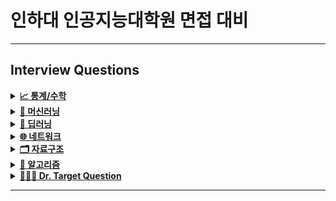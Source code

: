 # 인하대 인공지능대학원 면접 대비
---


## Interview Questions

<details>
<summary><a href="./answers/1-statistics-math.md"><strong>📈 통계/수학</strong></a></summary>
  
- 선형대수에서 선형과 비선형에 대해 설명해주세요.
```python
  선형(Linear)이란 집합 A의 원소들에 대하여 각각 선형결합의 형태로 나타낼 수 있는 것
  즉, 집합 A의 원소 x1, x2, x3, ... xn에 대하여 각각 상수 a1, a2, a3, ..., an을 곱하여 더한 a1x1 + a2x2 + ... + anxn이 집합 A에 속하는 경우를 말함

  1차함수와 벡터 등은 선형을 나타내는 선형함수
  반대로, 2차 이상의 함수, 삼각 함수 등은 비선형함수
```

- 선형 독립과 선형 종속에 대해서 설명하세요.
```python
  <선형 독립>
  - 벡터 방정식이 trivial solution(자명해)만 갖고 있는 경우 (모든 가중치가 0인경우)
  - trivial solution만 있으면 linearly independent
  - trivial solution만 존재한다는 의미는 free variable이 없다는 의미
  - 이 경우 행렬의 Rank는 column의 수와 같아져서 Rank=𝑛

  <선형 종속>
  - 벡터 방정식 c1v1+...+cpvp = 0이면 가중치 c1,...cp 중 하나라도 nonzero 
  - nontrivial solution이면 free variable이 있다는 의미
  - 이 경우 행렬의 Rank는 column 수보다 작아져서 Rank<𝑛
```

- 고유값(eigen value)와 고유벡터(eigen vector)이 무엇이고 왜 중요한지 설명해주세요.
```python
  행렬 A의 고유벡터는, 행렬 A에 의해 변환되었을 때 방향이 변하지 않고 단지 크기만 변하는 벡터를 말한다
  Av=λv에서 v (영벡터 아니어야 함)
  고유값은 λ (고유벡터 v가 변환될 때 그 크기가 얼마나 변하는지...)
```
- 샘플링(Sampling)과 리샘플링(Resampling)이 무엇이고 리샘플링의 장점을 말씀해주세요.
```python
  샘플링은 전체 모집단에서 데이터를 추출하는 거,특히나 모집단을 대표할 수 있도록 신중하게 선택되어야 함
  리샘플링은 기존의 샘플 데이터에서 새로운 샘플을 반복적으로 추출하여 통계적 분석을 수행하는 방식
  리샘플링에는 다음과 같은 방법이 있다
  - 교차 검증 (Cross Validation) : 모델의 성능 평가를 위해 데이터를 여러 번 분할하여 훈련과 테스트를 반복! 과적합 방지, 모델의 일반화 성능 평가
```
- 확률 모형과 확률 변수는 무엇인가요?
```python
  확률은 불확실성을 표현하는 수단, 이러한 불확실성을 확률로써 개량화하기 위해 확률함수로써 수학적으로 만든 모형이 확률 모형이다
  이는 어떤 실험이나 현상에서 가능한 모든 결과와 그 결과가 발생할 확률을 설명한다.
  확률 모형은 표본 공간, 확률 분포라는 두 가지 구성 요소로 이루어졌다!

  확률 변수는 확률 모형에서 정의된 함수
  쉽게 말하면 확률로 표현하기 위한 event를 정의하는 것
  어떤 것을 확률로 표현할 것인지에 대해 다양하게 정의가 가능하여 <변수>라는 용어를 사용한다
  (이산과 연속 확률 변수로 나뉨)
```
- 누적 분포 함수와 확률 밀도 함수는 무엇인가요? 수식과 함께 표현해주세요.
```python
  확률 밀도 함수는 연속 확률 변수의 분포를 설명하는 함수로, 특정 값에서의 확률 밀도를 나타낸다.
  누적 분포 함수는 확률 변수가 특정 값 이하일 확률을 타나내는 함수, 확률 밀도 함수를 적분하여 구할 수 있다
```
- 조건부 확률은 무엇인가요?
```python
   조건부 확률은 어떤 사건 A가 이미 일어난 상황에서 다른 사건 B가 일어날 확률을 의미한다
   즉 사건 B가 사건 A에 의해 영향을 받을 때의 확률을 계산할 것
```
- 공분산과 상관계수는 무엇일까요? 수식과 함께 표현해주세요.
```python
   공분산(Covariance)는 두 확률 변수 사이의 관계를 측정하는 지표로, 두 변수가 함께 어떻게 변하는지를 나타낸다
   즉 한 변수가 증가할 때 다른 변수가 증가하거나 감소하는 경향을 평가한다
   Cov(X,Y)=E[(X−E(X))(Y−E(Y))]

   상관계수는 공분산을 정규화하여 두 확률 변수 사이의 선형 관계를 1과 -1 사이의 값으로 표현한다
   상관계수는 공분산과 달리 단위에 의존하지 않기 때문에 비교적 직관적으로 두 변수의 관계 강도를 파악할 수 있다!
```
- 신뢰 구간의 정의는 무엇인가요?
```python
  신뢰구간은 모집단의 모수를 포함할 것으로 예상되는 값의 범위를 특정 신뢰 수준 하에 제시한 것이다
  즉 표본 데이터를 이용해 계산한 추정치가 모집단의 실제 값(모수)를 포함할 확률이 높은 구간을 의미한다
  보통 신뢰 수준과 함께 나타나며, 신뢰 수준은 이 구간이 모집단의 실제 모수를 포함할 확률을 의미한다.
```
- p-value를 모르는 사람에게 설명한다면 어떻게 설명하실 건가요?
```python
  신뢰구간은 모집단의 모수를 포함할 것으로 예상되는 값의 범위를 특정 신뢰 수준 하에 제시한 것이다
  즉 표본 데이터를 이용해 계산한 추정치가 모집단의 실제 값(모수)를 포함할 확률이 높은 구간을 의미한다
```
- R square의 의미는 무엇인가요?
```python
  R², 또는 결정계수(R-Squared)는 회귀 분석에서 사용되는 통계량으로,
  독립 변수가 종속 변수의 변동을 얼마나 잘 설명하는지를 나타낸다.
  즉, R²는 회귀 모델이 데이터를 얼마나 잘 설명하는지를 평가하는 지표이다.
```
- 평균(mean)과 중앙값(median)중에 어떤 케이스에서 뭐를 써야할까요?
```python
   평균은 데이터가 고르게 분포되어 있고 이상치가 없을 때 더 신뢰할 수 있다.
   하지만 이상치가 있으면 평균이 그 값에 의해 크게 영향을 받아 데이터의 중심을 제대로 반영하지 못할 수 있다.
   중앙값은 이상치나 비대칭 분포가 있는 경우 더 적절하다. 극단적인 값이 있더라도 중앙값은 그 영향을 받지 않기 때문에 데이터의 중심을 더 잘 나타낸다.
```
- 중심극한정리는 왜 유용한걸까요?
```python
   중심극한정리는 확률론에서 매우 중요한 개념으로, 표본 크기가 충분히 크면 어떤 분포를 따르는 모집단에서 표본을 추출하더라도,
   표본 평균의 분포가 정규분포에 가까워진다는 것을 의미한다!
   다시 말해, 모집단의 분포 형태에 관계없이 표본 평균의 분포는 표본 크기가 커질수록 점점 정규분포를 따르게 된다.
   중심극한정리는 다양한 형태의 모집단에서 표본을 추출해도, 표본 평균이 정규분포를 따르게 만들어 준다.
   이로 인해 모집단의 분포를 알지 못해도 표본 평균의 분포를 예측할 수 있습니다.
```
- 엔트로피(entropy)에 대해 설명해주세요. 가능하면 Information Gain도요.
```python
   엔트로피는 정보 이론에서 사용되는 개념으로, 불확실성 또는 혼란의 정도를 측정하는 지표이다.
   주로 확률 분포의 다양성을 측정하거나, 데이터의 예측 가능성을 평가하는데 사용된다.
   쉽게 말하면 데이터의 무질서도를 측정, 값이 높을 수록 불확실성이 커진다!

  정보 이득 (Information gain)
  정보이득은 결정 트리와 같은 알고리즘에서 특정 속성을 사용해 데이터 집합을 분할할 때, 엔트로피가 얼마나 감소하는지를 측정하는 지표이다
  즉 특정 속성을 기준으로 데이터를 나눴을 때 데이터의 불확실성이 얼마나 줄어드는지 나타낸다!
```
- 어떨 때 모수적 방법론을 쓸 수 있고, 어떨 때 비모수적 방법론을 쓸 수 있나요?
```python
   모수적 방법론은 모집단의 분포에 대해 특정한 가정을 하고 데이터를 분석하는 기법
   예를 들어 데이터가 정규분포를 따르는 것으로 가정하고 통계적 분석을 수행하는 경우가 대표적
   모수적 방법론은 데이터의 분포가 알려져 있을 때/ 표본 크기가 충분히 클 때/모집단의 분포에 대한 강한 가정이 성립할 때/ 등에서 사용

   비모수적 방법론은 데이터의 분포에 대한 가정이 필요하지 않은 분석 방법이다
   이 방법은 데이터가 특정한 분포를 따르지 않거나, 분포를 알 수 없을 때 유용하다
```
- “likelihood”와 “probability”의 차이는 무엇일까요?
```python
   확률(probability)은 주어진 모수에 대해 데이터가 발생할 확률
   가능도(Likellihood)는 주어진 데이터에 대해 모수가 그 데이터를 얼마나 잘 설명하는지를 평가
   예를 들어서 동전을 여러 번 던져 7번 중 5번 앞면이 나왔다고 가정하면
   확률은 5/7
   가능도는 특정한 모수 p가 주어졌을 때, 관측된 데이터 "7번 중 5번 앞면이 나옴"을 얼마나 잘 설명하는지를 평가
   L(p|X=5)
```
- 통계에서 사용되는 bootstrap의 의미는 무엇인가요.
```python
   부트스트랩은 통계적 추정의 신뢰성을 평가하기 위해 사용되는 비모수적 방법론
   특히 모집단의 분포에 대한 강한 가정을 하지 않고, 표본 데이터만을 사용해 모집단의 특성을 추정할 수 있는 강력한 기법이다.
   부트스트랩은 주어진 표본 데이터로부터 반복적으로 새로운 표본을 생성하여, 통계적 추정값(예: 평균, 분산, 신뢰구간 등)의 분포를 추정하는 방법이다.
```
- 모수가 매우 적은 (수십개 이하) 케이스의 경우 어떤 방식으로 예측 모델을 수립할 수 있을까요?
```python
   1. 간단한 모델 사용 : 선형 회귀, 로지스틱 회귀, k-최근접 이웃(KNN), 의사결정트리와 같은 단순한 모델을 사용하는 것이 좋습니다.
   2. 규제(Regularization) 기법 사용: 과적합을 방지하기 위해 L1, L2 규제 방법을 적용하여 모델의 복잡성을 줄일 수 있다
   3. 데이터 증강 : 데이터를 오히려 인위적으로 늘린다
```
- 검정력(statistical power)은 무엇일까요?
```python
   어떤 통계적 검정이 실제로 대립가설이 참일 때 이를 올바르게 검출할 확률을 의미한다.
   쉽게 말해, 검정력은 참인 효과를 감지할 수 있는 능력을 나타낸다.
   검정력의 의미: 검정력이 높을수록, 실제로 효과나 차이가 존재할 때 이를 발견할 가능성이 커진다.
```
- missing value가 있을 경우 채워야 할까요? 그 이유는 무엇인가요?
```python
   결측치가 있는 데이터를 그대로 사용하면 통계 분석, 머신러닝 모델링에서 왜곡된 결과를 초래할 수 있다
   특히 일부 알고리즘은 결측치를 허용하지 않기 때문에 데이터 전체가 무효화될 수 있다.
   결측치를 적절히 채우면 모델의 성능을 높일 수 있다. 결측치로 인해 모델이 학습할 수 있는 정보가 제한되거나, 예측의 정확도가 떨어질 수 있기 때문이다.
```
- 아웃라이어의 판단하는 기준은 무엇인가요?
```python
   아웃라이어는 데이터에서 다른 데이터 포인트와 비교해 극단적으로 벗어난 값을 의미한다.
   통계적 기준으로는 사분위 범위(IQR)에서 Q1-3*IQR보다 작거나, Q3+3*IQR보다 크면 보통 outlier라고 칭한다
   또는 데이터가 정규분포를 따른다고 가정할 떄, 평균에서 k개의 표준편차 이상 떨어진 값을 아웃라이어로 간주한다
```
- 필요한 표본의 크기를 어떻게 계산합니까?
```python
   표본 크기를 계산하는 방법은 연구의 종류에 따라 다르다
   평균의 차이를 비교할 때 : t 검정
   비율의 차이를 비교할 떄 : z 검정
   
```
- Bias를 통제하는 방법은 무엇입니까?
```python
   연구 설계 단계에서 Bias 통제 : 무작위 할당 (Randomization) - 실험군과 대조군에 참여자를 무작위로 배정해 그룹 간 차이 최소화, 무작위화는 선택 편향(Selection Bias)를 줄임
   데이터 수집 단계에서 Bias 통제 : 표준화된 측정 방법(Standardized Measurement) - 모든 데이터를 일관된 방식으로 수집해 측정 편향 (Measurement Bias)을 줄인다
   데이터 분석 단계에서의 Bias 통제 : 혼란 변수 (Confounding Variable) 통제 - 혼란 변수가 연구 결과에 영향을 미치지 않도록 다변량 분석, 공변량 분석을 사용해 통제
   
```
- 로그 함수는 어떤 경우 유용합니까? 사례를 들어 설명해주세요.
```python
   데이터가 크기 차이가 클 때나 지수적 증가가 있는 경우 유용하다.
   예를 들어서 금융 데이터를 분석할 때
   금융 분야에서는 기업의 매출, 시장 규모, 자산 등 다양한 변수가 매우 큰 범위를 가질 수 있다. 어떤 회사의 매출은 수백만 달러일 수 있지만, 또 다른 회사의 매출은 수십억 달러에 이를 수 있다
   로그 변환을 통해 이런 큰 차이를 줄이면 데이터가 더 균형 있게 분포되면, 분석하기 쉬워진다
   예를 들어 히스토그램을 그릴 때 로그 변환을 적용하면 극단적인 값들로 인해 왜곡되지 않은 분포를 볼 수 있다!
```
- 베르누이 분포 / 가우시안 정규 분포  / 카이제곱 분포 / 에 대해 설명해주세요.
```python
  베르누이 분포는 두 가지 결과(성공 혹은 실패)만 가능한 이산 확률 분포이다. 각각의 결과가 발생할 확률을 기반으로 한다. 베르누이 분포의 확률 변수 X는 1과 0만을 가질 수 있다
  가우시안 정규 분포는 연속 확률 변수로, 데이터가 평균값을 중심으로 종 모양의 대칭적인 분포를 따른느 경우를 설명한다. 이는 많은 자연현상에서 나타나는 일반적인 분포이다
  카이 제곱 분포는 연속 확률 분포로, 독립적인 표준 정규 분포 변수의 제곱의 합으로 정의된다. 카이제곱 분포는 자유도에 따라 모양이 달라진다.
```

</details>

<details>
<summary><a href="./answers/2-machine-learning.md"><strong>🤖 머신러닝</strong></a></summary>

- 알고 있는 metric에 대해 설명해주세요. (ex. RMSE, MAE, recall, precision ...)
```python
   RMSE는 회귀 모델의 성능을 측정하는 데 사용된다. 예측 값과 실제 값의 차이를 제곱한 평균의 제곱근을 계산한다.
   MAE는 예측 값과 실제 값의 차이의 절대값 평균을 계산한다. 회귀 모델의 성능을 측정하는 또 다른 지표이다.
   Precision은 모델이 True Positive로 예측한 것 중 실제로 True인 비율을 의미한다. 특히 양성 클래스에 대한 정확도를 측정하는 데 유용하다. TP / (TP+FP)
   Recall은 실제로 True인 것 중에서 모델이 True로 예측한 비율을 의미한다. TP / (TP + FN)
   F1 Score는 Precision과 Recall 사이의 균형을 평가하는 지표이다. precision과 recall의 조화 평균을 계산한다. F1 score = 2 * { (Precision X Recall) / (Precision + Recall) }
   R-squared(결정계수)는 회귀 분석에서 모델이 데이터를 얼마나 잘 설명하는지를 나타내는 지표이다. 0에서 1 사이의 값을 가지며, 1에 가까울수록 모델이 데이터를 잘 설명하는 것을 의미한다. 
```
- 정규화를 왜 해야할까요? 정규화의 방법은 무엇이 있나요? (🥲 내 논문 주제...)
```python
   머신러닝 알고리즘(특히 경사 하강법 기반 알고리즘)은 특성(feature) 값의 범위가 매우 다르면 학습이 제대로 이뤄지지 않을 수 있다.
   예를 들어 하나의 특성의 값이 0~1 사이인데, 다른 특성의 값이 0~10000 사이라면 큰 범위를 가진 특성이 모델 학습에 더 큰 영향을 미치게 되어 잘못된 가중치를 학습할 가능성이 있다.
   특히 경사 하강법 기반 알고리즘의 경우 정규화를 하면 학습 속도가 빨라지도 알고리즘이 더 잘 수렴하게 된다.
   정규화된 데이터는 최적의 해를 찾는 과정에서 균형 잡힌 경로로 수렴하도록 도와준다.
   심지어 일부 알고리즘은 특성의 크기 차이로 인해 성능이 저하될 수 있다. 정규화를 하면 이러한 문제를 방지하여 모델 성능이 향상될 수 있다.

   정규화 방법
   Min-Max 정규화 : 데이터를 (대체로) 0~1로 변환하는 방법. 최소값을 0, 최대값을 1로 변환하며, 나머지 값은 비례적으로 조정한다.
   Z-Score 정규화 : 데이터를 평균 0, 표준편차 1로 변환하는 방법. 데이터가 정규 분포를 따를 때 효과적!
   Robust 정규화 : median과 사분위 범위 (IQR)를 사용하여 정규화하는 방법이다. 이상치에 덜 민감하다.
```
- Local Minima와 Global Minimum에 대해 설명해주세요.
```python
   Global Minimum은 전역 최소값. 함수의 모든 가능한 값 중 가장 낮은 값, 최적화 문제에서 우리가 궁극적으로 찾고자 하는 지점!
   Local Minima는 특정 영역 내에서 가장 낮은 함수 값을 가지는 지점을 의미, but 다른 영역에 더 낮은 값이 존재할 수도 있다!
```
- 차원의 저주에 대해 설명해주세요.
```python
   차원의 저주는 고차원 공간에서 발생하는 여러 가지 문제를 의미한다. 데이터 분석 및 머신러닝에서 데이터의 차원이 증가할수록 발생하는 현상으로, 학습 및 일반화 성능에 부정적인 영향을 미칠 수 있다.
   쉽게 정리하자면 변수가 늘어남에따라 차원이 커지면서 분석을 위한 최소한의 필요 데이터 건수가 늘어나면서 예측이 불안정해지는 문
   차원의 저주가 발생하는 이유
   1. 데이터의 희소성 (Sparsity) : 차원이 증가할수록 데이터 포인트들이 서로 멀리 떨어져 분포하게 된다
   2. 거리 측정의 신뢰도 감소 : 머신러닝의 여러 알고리즘 (특히 K-최근접, K-means)은 거리 측정을 기반으로 동작한다. 그러나 차원이 높아지면 데이터 포인트들 간의 거리가 점점 비슷해져서 유사성 측정이 어렵다
   3. 데이터 필요량의 증가 : 차원이 증가할수록 고차원 공간을 대표하기 위해 필요한 데이터의 양이 기하급수적으로 증가한다
   4. 모델의 복잡도 증가 : 차원이 증가하면 모델의 복잡도가 증가하여 과적합(overfitting)의 위험이 커진다
```
- dimension reduction기법으로 보통 어떤 것들이 있나요?
```python
   차원 축소 기법은 고차원 데이터의 차원을 줄여 데이터 분석을 용이하게 하고, 계산 효율성을 높이는 데 사용된다.
   데이터의 특성 (feature) 수를 줄임으로써 과적합을 방지하고, 해석 가능성을 높이며, 계산 비용을 줄일 수 있다.

   ⭐️ PCA (주성분 분석) : 데이터의 분산을 최대한 보존하는 방향으로 새로운 축을 생성하여 고차원 데이터를 저차원으로 변환하는 선형 차원 축소 기법
      - 데이터의 공분산 구조를 분석하여 주성분을 생성한다
      - 첫 번째 주성분은 데이터의 분산이 가장 큰 방향을 나타내며, 그 다음 주성분은 직교하는 방향에서 두 번째로 큰 분산을 나타낸다
      - https://m.blog.naver.com/angryking/222480031842 여기 참고하면 단 번에 이해 가능!
   
```
- PCA는 차원 축소 기법이면서, 데이터 압축 기법이기도 하고, 노이즈 제거기법이기도 합니다. 왜 그런지 설명해주실 수 있나요?
```python
   차원 축소 기법은 위에서 설명
   PCA는 고차원 데이터를 적은 수의 차원으로 압축하면서도 대부분의 중요한 정보를 보존하기에 데이터 압축 기법이라고도 한다
   PCA는 결국 데이터를 분산이 큰 방향으로 투영하기 때문에, 노이즈와 같은 작은 변동을 무시하는 효과가 있다!
```
- LSA, LDA, SVD 등의 약자들이 어떤 뜻이고 서로 어떤 관계를 가지는지 설명할 수 있나요?
```python
   LSA (Latent Semantic Analysis) : 잠재 의미 분석, LSA는 문서와 단어 사이의 관계를 분석하여 텍스트 데이터를 저차원 의미 공간에 매핑하는 기법, 이 과정으로 문서와 단어간의 잠재적 의미 구조 발견
   주로 SVD를 사용하여 문서-단어 행렬을 분해하고 차원을 축소
   LDA (Latent Dirichlet Allocation) : 텍스트 코퍼스 내의 문서들이 잠재적인 주제들의 혼합으로 구성되어 있다고 가정하는 주제 모델링 기법이다. 문서 내의 단어 분포를 기반으로 주제를 추론하고,
   문서들이 어떤 주제들로 구성되어 있는지를 학습한다. 확률적 모델을 사용하여 문서와 단어의 주제 분포를 추정한다.
   SVD (Singular Value Decomposition) : 특이값 분해, 행렬을 세 개의 행렬로 분해하는 선형대수적 기법. 주어진 행렬을 U(왼쪽 특이벡터), Σ(특이값 대각 행렬), V^T(오른쪽 특이벡터)의 곱으로 분해한다!
```
- Markov Chain을 고등학생에게 설명하려면 어떤 방식이 제일 좋을까요?
```python
   일상적인 예시로 시작해서 개념을 단계별로 확장하는 것이 좋다.
   예를 들어, 오늘이 맑음이면 내일도 맑음일 가능성이 높지만, 비가 올 가능성도 있다. 날씨는 현재 상태에 따라 다음 상태가 결정되지만, 그 이전 날들의 날씨는 고려하지 않는다고 가정해 볼 수 있다.
   여기서 중요한 점은 현재 상태만으로 다음 상태가 결정된다는 것이며, 이를 Markov Preperty(마르코프 성질)라고 한다.
   이렇게 상태(state)가 현재 상황에만 의존해서 바뀌는 과정을 바로 Markov Chain이라고 한다!
```
- 텍스트 더미에서 주제를 추출해야 합니다. 어떤 방식으로 접근해 나가시겠나요?
- SVM은 왜 반대로 차원을 확장시키는 방식으로 동작할까요? SVM은 왜 좋을까요?
- 다른 좋은 머신 러닝 대비, 오래된 기법인 나이브 베이즈(naive bayes)의 장점을 옹호해보세요.
- 회귀 / 분류시 알맞은 metric은 무엇일까?
- Association Rule의 Support, Confidence, Lift에 대해 설명해주세요.
- 최적화 기법중 Newton’s Method와 Gradient Descent 방법에 대해 알고 있나요?
- 머신러닝(machine)적 접근방법과 통계(statistics)적 접근방법의 둘간에 차이에 대한 견해가 있나요?
- 인공신경망(deep learning이전의 전통적인)이 가지는 일반적인 문제점은 무엇일까요?
- 지금 나오고 있는 deep learning 계열의 혁신의 근간은 무엇이라고 생각하시나요?
- ROC 커브에 대해 설명해주실 수 있으신가요?
- 여러분이 서버를 100대 가지고 있습니다. 이때 인공신경망보다 Random Forest를 써야하는 이유는 뭘까요?
- K-means의 대표적 의미론적 단점은 무엇인가요? (계산량 많다는것 말고)
- L1, L2 정규화에 대해 설명해주세요.
- Cross Validation은 무엇이고 어떻게 해야하나요?
- XGBoost을 아시나요? 왜 이 모델이 캐글에서 유명할까요?
- 앙상블 방법엔 어떤 것들이 있나요?
- feature vector란 무엇일까요?
- 좋은 모델의 정의는 무엇일까요?
- 50개의 작은 의사결정 나무는 큰 의사결정 나무보다 괜찮을까요? 왜 그렇게 생각하나요?
- 스팸 필터에 로지스틱 리그레션을 많이 사용하는 이유는 무엇일까요?
- OLS(ordinary least squre) regression의 공식은 무엇인가요?

</details>

<details>
<summary><a href="./answers/3-deep-learning.md"><strong>🧠 딥러닝</strong></a></summary>

- 딥러닝은 무엇인가요? 딥러닝과 머신러닝의 차이는?
```python
 딥러닝은 인공지능과 머신러닝의 하위 분야로, 인공 신경망을 기반으로 데이터에서 패턴을 학습하는 방식이 딥러닝이다
 특히 딥러닝은 신경망의 여러 계층을 쌓아올려 복잡한 패턴을 학습하는 데 초점을 맞추고 있다
 '딥'이라는 용어는 신경망의 계층의 깊다는 의미에서 비롯된 것으로, 각 계층이 서로 다른 수준의 추상화를 통해 데이터의 복잡한 특징을 점진적으로 학습하게 된다

 머신러닝과 딥러닝의 차이점은
 머신러닝은 딥러닝에 비해 비교적 단순한 알고리즘으로 특정한 패턴을 학습하며, 사람이 특징을 직접 추출한다
 딥러닝은 모델이 복잡하고 파라미터 수가 많기 때문에 GPU나 TPU 같은 고성능 연산 자원이 필요하다. 연산 자원과 시간이 많이 소요되지만 최적화된 하드웨어를 사용하면 좋은 성능을 낼 수 있다!
```
- Cost Function과 Activation Function은 무엇인가요?
```python
    비용 함수는 Loss Function이라고도 불린다. 모델이 예측한 값과 실제 값 사이의 차이를 측정하는 함수이다.
    딥러닝 모델이 학습하는 과정에서 이 함수를 최소화하는 것이 목표이다.
    즉 모델이 예측하려는 값이 실제 값에 더 가까워지도록 모델의 가중치와 편향을 조정한다

    활성화 함수는 신경망의 각 뉴런에서 입력을 받아, 다음 층으로 전달할 출력을 결정하는 함수이다
    비선형성을 추가하여 신경망이 복잡한 패턴을 학습할 수 있도록 돕는다
    Activation Function이 신경망에서 중요한 이유는 선형 모델이 아닌 비선형 모델을 형성하여 복잡한 패턴을 학습할 수 있도록 하기 때문이다 
```
- Tensorflow, PyTorch 특징과 차이가 뭘까요?
```python
   동적 vs 정적 그래프
   TensorFlow: 정적 그래프 기반으로 처음 설계되었지만, TensorFlow 2.x부터는 Eager Execution을 통해 동적 그래프를 지원한다다. 다만 여전히 대규모 프로젝트나 배포 시 정적 그래프 모드를 사용하는 경우가 많다.
   PyTorch: 처음부터 동적 그래프를 사용하여 그래프가 즉시 생성되고 실행된다. 이로 인해 코드 작성이 유연하고 디버깅이 용이하다.

   성능 및 최적화
   TensorFlow: TensorFlow는 TPU(구글의 AI 가속기) 지원이 강력하며, 대규모 분산 훈련 및 최적화에 유리하다. 특히 대규모 데이터셋을 처리할 때 성능 최적화가 잘 되어 있다.
   PyTorch: GPU 지원이 강력하며, 다양한 커스터마이징이 쉬워 연구 및 실험에 적합하다. PyTorch도 최근 TPU를 지원하기 시작했지만, TPU 최적화 측면에서는 아직 TensorFlow가 유리하다.
```
- Data Normalization은 무엇이고 왜 필요한가요?
```python
   데이터 정규화는 데이터의 크기와 범위를 조정하여 모든 특성(Feature)이 동일한 스케일을 갖도록 하는 과정이다. 일반적으로 정규화는 값의 범위를 0과 1로 압축하거나, 평균이 0이고 표준편차가 1인 정규 분포로 변환하는 방식으로 이뤄진다
   목적은 데이터를 구성하는 각 특성들이 서로 다른 스케일을 가지면, 거리 기반 알고리즘이나 그래디언트 기반 알고리즘이 특정 특성에 더 큰 영향을 받는다
   또한 정규화된 데이터는 모델이 더 빠르게 수렴하도록 도와준다. 이는 특히 경사하강법과 같은 최적화 알고리즘에서 중요하며, 학습 과정의 안정성도 개선된다
```
- 알고있는 Activation Function에 대해 알려주세요. (Sigmoid, ReLU, LeakyReLU, Tanh 등)
```python
  sigmoid: Sigmoid 함수는 입력값을 0과 1 사이의 값으로 변환
  출력 값이 항상 0과 1 사이로 제한되어 확률을 예측하는 문제에 적합하다
  입력이 작을 때는 거의 0에 가깝고, 입력이 클 때는 거의 1에 가까워지는 형태로 출력된다
  이진 분류 문제에서 확률 값을 나타내는 데 적합하다

  ReLU
  ReLU 함수는 0 이하의 입력에 대해서는 0을 출력하고, 0보다 큰 값에 대해서는 그대로 반환
  간단하면서도 매우 효율적인 비선형 함수이다
  계산량이 적고, 많은 네트워크에서 학습 속도를 개선하는 역할을 한다
  Gradient Vanishing 문제를 해결하여 학습 속도를 빠르게 한다
  입력값이 양수일 경우, 그래디언트가 일정하게 유지되어 깊은 네트워크에서 효과적이다

  Leaky ReLU
  Leaky ReLU는 ReLU 함수의 변형으로, 음수 입력에 대해 작지만 일정한 기울기를 갖도록 한다
  ReLU의 Dying ReLU 문제를 개선하려고 고안
  입력이 음수일 때에도 일정한 기울기를 갖기 때문에 뉴런이 "죽지" 않는다

  Tanh
  Tanh 함수는 입력 값을 -1과 1 사이로 변환
  출력이 -1에서 1 사이에 위치하여, 값이 0을 중심으로 대칭적이다
  Sigmoid 함수와 비슷하지만, 출력 범위가 -1에서 1로 더 넓어 Gradient Vanishing 문제가 약간 완화된다
  여전히 Gradient Vanishing 문제를 완전히 해결하지는 못하며, 깊은 신경망에서는 성능이 저하될 수 있다
```
- 오버피팅일 경우 어떻게 대처해야 할까요?
```python
     1. 더 많은 데이터 수집 : 학습 데이터가 부족할 경우, 모델이 데이터의 패턴을 과도하게 학습할 가능성이 크다. 더 많은 데이터가 있다면 모델이 데이터의 분포를 잘 학습할 수 있다!
                         따라서 데이터 수집을 통해 학습 데이터를 늘리거나, 데이터 증강(Data Augmentation) 기법을 사용하여 기존 데이터를 다양하게 변형해 데이터의 양을 늘린다
     2. 데이터 증강 : 이미지나 텍스트 등의 데이터에 변형을 가해 새로운 학습 데이터를 생성하는 기법이다
                   데이터의 다양성을 높여 모델이 특정 패턴에 과도하게 의존하지 않도록 돕는다

     3. 정규화 기법 : 모델의 가중치를 제한하여 과도한 학습을 방지하는 방법이다. 대표적인 정규화 기법에는 L1, L2 정규화가 있다
                   L2 정규화 : 가중치 제곱의 합을 손실 함수에 추가하여 가중치 크기를 줄이는 효과가 있다
                   L1 정규화 : 가중치의 절댓값 합을 손실 함수에 추가하여 일부 가중치 값을 0으로 만들어 모델을 간소화한다

     4. 드롭아웃: 학습 과정에서 일부 뉴런을 무작위로 제거(비활성화)하여 모델이 특정 뉴런에 의존하지 않도록 하는 기법이다
                드롭아웃 레이어를 네트워크 중간에 삽입하고, 학습 시 무작위로 선택된 비율의 뉴런을 비활성화한다.

     5. Early Stopping : 학습을 진행하다 보면, 일정 에폭 이후에 검증 손실이 더 이상 감소하지 않고 오히려 증가하는 현상이 발생할 수 있다. 이를 방지하기 위해 학습을 조기 종료하는 방법이다

     6. 교차 검증 (corss validation): 데이터를 여러 개의 폴드로 나누고, 각 폴드를 검증 세트로 사용하여 모델을 여러 번 학습시키는 방법이다. 이를 통해 모델이 데이터에 과적합되는지 점검할 수 있다
                                    대표적인 방법으로 K-Fold Cross Validation이 있다
                                    데이터를 K개의 폴드로 나눈 후, 각 폴드에 대해 학습과 검증을 수행하여 평균 성능을 측정한다
```
- 하이퍼 파라미터는 무엇인가요?
```python
     하이퍼파라미터는 크게 모델 하이퍼파라미터와 학습 하이퍼파라미터로 나눌 수 있다
     1. 모델 하이퍼파라미터
        모델의 구조나 복잡성응ㄹ 결정하는 하이퍼파라미터로 모델의 설계와 직접적으로 관련이 있다
        예시) 신경망의 레이어 수, 각 레이어의 뉴런 수, 활성화 함수, 커널 크기 및 필터 수
     2. 학습 하이퍼파라미터
        모델이 학습하는 방식을 제어하는 하이퍼파라미터로 학습의 효율성과 결과에 영향을 미친다
```

- Weight Initialization 방법에 대해 말해주세요. 그리고 무엇을 많이 사용하나요?
```python
     가중치 초기화는 신경망 학습에서 중요한 단계로, 모델의 가중치를 처음 설정하는 방법이다.
     올바른 가중치 초기화는 모델의 수렴 속도를 높이고, 과적합과 과소적합 문제를 방지하며
     Gradient Vanishing과 Exploding Gradient 문제를 완화하는 데 도움이 된다
     1. Zero Initialization: 모든 가중치를 0으로 초기화하는 방법이다
                             모든 뉴런이 동일한 출력을 생성하므로, 학습 과정에서 뉴런들이 서로 동일하게 업데이트되며 구별되지 않는 뉴런이 된다. 학습이 제대로 이루어지지 않다 -> 일반적으로 사용하지 않는다!
     2. Random Initialization : 가중치를 무작위로 초기화하는 방법으로, 모델이 특정 패턴에 편향되지 않도록 한다
                                단순히 랜덤한 값만으로 초기화하면, 활성화 함수의 비선형성에 따라 기울기 소실이나 폭발이 발생할 수 있다
                                특히 딥러닝 모델에서 층이 깊어질수록 이러한 문제가 심각해질 수 있다
     3. Xavier Initialization : 가중치를 신경망의 입력과 출력 뉴런 수에 따라 적절하게 분산시키는 방법이다.
                                Xavier 초기화는 주로 Sigmoid와 Tanh와 같은 대칭적 활성화 함수에 적합하다
     4. He Initialization : Xavier 초기화와 유사하지만, ReLU와 같이 비대칭적인 활성화 함수에 최적화된 방식이다. ReLU와 같은 함수는 활성화되는 뉴런이 일부에 불과하기 때문에, Xavier 초기화의 분산보다 더 큰 분산이 필요하다!
```
- 볼츠만 머신은 무엇인가요?
```python
    볼츠만 머신은 딥러닝이 한참 입에 오르내리기 전, 표현 학습 (Representation Learning)의 선조격 역할을 한 확률 모형이다
    에너지/엔트로피 개념을 비지도 학습과 융합
    상기 분류/회귀 모델은 추론 결과와 이미 알려져 있는 정답간의 차이를 줄이는 데 목표를 두지만, 볼츠만 머신은 생성 모델의 일종으로
    정답에 대한 확률 분포를 추정하는 비지도학습 모델이다!
```

- 뉴럴넷의 가장 큰 단점은 무엇인가? 이를 위해 나온 One-Shot Learning은 무엇인가?
```python
   뉴럴넷의 단점, 신경망은 많은 데이터가 있어야 한다. 그래야 일반화 성능이 높아진다
   데이터가 충분하지 않으면 과적합이 되어 새로운 데이터에 대한 성능이 저하된다
   이러한 단점을 극복하기 위해 나온 것이 one-shot learning이다
   One-shot learning은 매우 적은 적은 데이터만으로도 학습을 진행할 수 있는 기법을 의미한다
   One-shot learning의 핵심 아이디어
   1. 사전 학습된 특성 사용 : 모델이 미리 학습한 특성을 사용하여 새로운 클래스에 대해 빠르게 적응할 수 있도록 한다
   2. 거리 기반 학습 : 새로운 샘플이 주어지면 기존에 학습한 샘플과의 거리를 측정하여 유사한 클래스를 찾는 방식으로 학습한다
   3. 메타 러닝 : 모델이 학습하는 방법 자체를 학습하여 새로운 과제에 빠르게 적응하도록 하는 접근법이다
     
```
- 요즘 Sigmoid 보다 ReLU를 많이 쓰는데 그 이유는?
```python
     요즘 Sigmoid 함수보다 ReLU 활성화 함수를 많이 사용하는 주된 이유는 학습 효율성과 성능 향상 때문이다
     ReLU를 많이 사용하는 이유!
     1. 기울기 소실 문제
        Sigmoid와 같은 S자 형태의 활성화 함수는 입력값이 매우 크거나 작을 경우 츨력이 0 또는 1에 수렴하면서 미분값이 거의 0에 가까워지는 기울기 소실 문제가 발생한다
        이로 인해 역전파시 기울기가 점점 작아져서, 깊은 층에서는 거의 학습이 이루어지지 않는 문제가 생긴다
        ReLU는 입력이 양수일 때 기울기가 1로 일정하게 유지되므로, 기울기 소실 문제가 상대적으로 적어 깊은 신경망에서 효과적인 학습이 가능하다!
        따라서 ReLU는 더 빠른 수렴 속도를 보인다. 이는 기울기가 사라지지 않기 때문에 각 층이 더 빨리 학습할 수 있기 때문이다
```
  - Non-Linearity라는 말의 의미와 그 필요성은?
  ```python
     Non-Linearity(비선형성)란, 함수나 모델이 선형적이지 않음을 의미한다.
     즉, 입력과 출력 간의 관계가 직선이 아닌 곡선으로 표현되는 것을 뜻한다.
     신경망에서 Non-Linearity는 주로 활성화 함수를 통해 구현되며, ReLU, Sigmoid, Tanh 같은 활성화 함수들이 이러한 비선형성을 제공한다.

     그럼 왜 필요한가?
     현실 세계의 데이터는 선형적이지 않은 경우가 많다. 비선형성은 이러한 복잡한 관계를 학습할 수 있게 하여, 심층 신경망이 더 높은 표현력을 갖도록 한다
     만약 각 층이 선형 변환만 수행한다면, 여러 층을 쌓아도 결국 하나의 선형 변환으로 단순화된다. 즉 층을 쌓는 의미가 사라진다
     그러나 각 층에 비선형성을 추가하면, 각 층이 서로 다른 특징을 학습할 수 있게 되어 다층 구조의 장점을 제대로 활용할 수 있다
  ```
  - ReLU로 어떻게 곡선 함수를 근사하나?
  ```python
     ReLU는 개별적으로는 선형적이지만, 여러 개의 ReLU 뉴런을 조합하고 층을 쌓아 심층 구조를 이루면 비선형 함수를 근사할 수 잇다. 이를 통해 복잡한 곡선과 형태를 표현할 수 있게 된다
     심층 신경망에서는 각 층이 이전 층의 출력을 입력으로 받아 새로운 특징을 학습한다. ReLU 뉴런이 여러 층에 걸쳐 쌓여 있으면,
     각 층에서 입력을 다양한 선형 함수로 변환하고 다시 ReLU를 적용하면서 비선형성이 점차 강해진다
  ```
  - ReLU의 문제점은?
  ```python
     ReLU의 가장 큰 문제 중 하나는 Dying ReLU이다.
     이는 입력값이 0 이하인 경우 출력이 0이 되어 뉴런이 비활성화되는 문제이다
     역전파 과정에서 가중치가 조정되다가 일부 뉴런이 계속해서 0을 출력하게 되면, 해당 뉴런은 학습에 기여하지 않게 된다. 이 상태가 지속되면 뉴런이 죽은 상태로 남아버리고
     결국 해당 뉴런은 더 이상 활성화되지 않으므로 네트워크의 표현력이 떨어진다 -> 해결은 Leaky ReLU
  ```
  - Bias는 왜 있는걸까?
  ```python
     Bias는 신경망에서 각 뉴런에 더해지는 상수 값으로, 모델의 유연성을 높이고 더 복잡한 관계를 학습할 수 있도록 돕는다
     Bias는 모델이 데이터의 패턴을 더 잘 잡아낼 수 있도록 하고, 단순히 입력 가중치의 선형 조합만으로는 설명할 수 없는 데이터의 특성을 포착하도록 만들어 준다
  ```
- Gradient Descent에 대해서 쉽게 설명한다면?
```python
   함수의 최솟값을 찾는 방법으로, 기울기를 이용해 점차 내려가는 과정이다.
   이를 통해 모델의 오류를 최소화하고 최적의 매개변수를 찾을 수 있다
   현재 위치에서 주변 기울기를 확인
   기울기 방향으로 한 걸음 내려간다
   최솟값에 가까워질 때까지 반복한다
```
  - GD 중에 때때로 Loss가 증가하는 이유는?
  ```python
     Gradient Descent 과정에서 Loss가 때때로 증가하는 이유는 여러 가지 요인에 기인할 수 있다
     학습률이 너무 큰 경우 : 학습률이 지나치게 큰 경우, 매 스텝마다 가중치가 너무 크게 업데이트된다. 이로 인해 모델이 최적의 손실 값에 점진적으로 접근하기보다는 Loss함수에서 최소값을 지나쳐 오히려 증가하게 된다
     불안정한 가중치 초기화 : 가중치가 잘못 초기화되면 학습 초기에 Loss가 불안정하게 변동될 수 있다
  ```
  - Back Propagation에 대해서 쉽게 설명 한다면?
  ```python
    역전파는 신경망이 예측한 결과와 실제 값 사이의 차이를 계산하고, 그 차이를 최소화하기 위해 신경망의 가중치와 바이어스를 조정하는 과정이다
  ```
- Local Minima 문제에도 불구하고 딥러닝이 잘 되는 이유는?
```python
     고차원 공간의 특성 : 딥러닝 모델은 매우 고차원 공간에서 최적화가 진행된다. 차원이 높을수록 로컬 미니마가 아니라 안장점(saddle point)가 많아진다
     확률적 경사 하강법 : 딥러닝에서는 대부분 확률적 경사 하강법이나 미니배치 경사 하강법을 사용한다. 이러한 방법은 데이터 샘플에 따라 경사도가 조금씩 달라지는 특성을 이용하기 때문에, 모델이 로컬 미니마에 갇힐 확률을 줄여준다
```
  - GD가 Local Minima 문제를 피하는 방법은?
  ```python
     확률적 경사 하강법 이용 : 확률적 경사 하강법(SGD)는 전체 데이터셋이 아닌 미니배치 단위로 가중치를 업데이트한다. 미니배치 샘플이 랜덤하게 선택되기 때문에 경사도가 조금씩 달라지고, 이로 인해 경사 하강 경로에 노이즈가 추가
     이 노이즈 덕분에 로컬 미니마에 도달하더라도 노이즈의 영향을 받아 탈출할 가능성이 높아진다
     즉 SGD는 학습 과정에서 미세하게 경로를 흔들어주기 때문에 로컬 미니마보다 더 나은 방향으로 모델을 이동시킬 수 있다
  ```
  - 찾은 해가 Global Minimum인지 아닌지 알 수 있는 방법은?
  ```python
     학습이 충분히 진행된 후 손실 함수 값이 매우 낮고, 업데이트할 때마다 손실 값의 변화가 거의 없다면, 모델이 어느 정도 최적화된 지점에 도달했다고 추정할 수 있다
     학습이 수렵하면서 손실 함수의 변화율이 거의 0에 가까워진다면 이 지점이 최소값일 가능성이 높다 
  ```
- Training 세트와 Test 세트를 분리하는 이유는?
```python
  Training 세트와 Test 세트를 분리하는 이유는 모델의 일반화 성능을 평가하기 위해서이다
  구체적으로 모델이 새로운 데이터에 대해 얼마나 잘 작동하는지 확인하기 위함이다
```
  - Validation 세트가 따로 있는 이유는?
  ```python
     validation 세트를 따로 두는 이유는 모델의 최적화와 평가 과정에서 객관성을 유지하면서 하이퍼파라미터 튜닝과 모델 선택을 하기 위해서이다
     만약 Test 세트를 직접적으로 사용해 하이퍼파라미터를 튜닝하면 Test 세트에 과도하게 맞춰진 최적화가 이뤄질 수 있다
     Validation 세트를 활용하면 과적합을 방지할 수 있다 -> Early stopping
  ```
  - Test 세트가 오염되었다는 말의 뜻은?
  ```python
     Test 세트가 오염되었다는 말은 Test 세트의 데이터나 정보가 모델 학습 과정에 직,간접적으로 사용된 상황
     즉, Test 세트는 모델이 학습 중 한 번도 본 적이 없어야 하는데, 모델이 Test 세트에 포함된 정보에 노출되어 모델 성능이 과대평가될 위험이 있는 상태
  ```
  - Regularization이란 무엇인가?
  ```python
     정규화는 모델이 과적합되는 것을 방지하고, 새로운 데이터에 대해서도 좋은 성능을 유지할 수 있도록 하는 기법이다.
     과적합이 발생하는 이유는 모델이 학습 데이터의 노이즈나 불필요한 세부 패턴까지 과하게 학습하기 때문이다
     정규화는 이러한 불필요한 학습을 억제하여 모델이 더 단순하고 일반적인 패턴만을 학습하도록 유도한다
     L1 정규화 : Loss 함수에 가중치의 절댓값 합을 패널티로 추가
     L2 정규화 : Loss 함수에 가중치의 제곱 합을 추가
  ```
- Batch Normalization의 효과는?
```python
     배치 정규화는 각 층의 입력을 정규화하여 학습 과정에서 발생하는 내부 공변량 변화를 줄인다
     내부 공변량 변화는 네트워크의 파라미터가 업데이트되면서 각 층의 입력 분포가 바뀌는 현상을 의미한다
    정규화를 통해 각 층의 입력 분포가 일정하게 유지되므로, 모델이 새로운 데이터 분포에 적응하는 부담이 줄어들고 학습이 안정적으로 진행된다
```
  - Dropout의 효과는?
  ```python
     DropOut은 학습 과정에서 무작위로 일부 뉴런을 비활성화하여 모델이 특정 뉴런에 지나치게 의존하지 않고 다양한 경로로 학습하도록 유도한다
  ```
- SGD, RMSprop, Adam에 대해서 아는대로 설명한다면?
```python
     셋 다 딥러닝 모델을 학습시키기 위해 사용하는 최적화 알고리즘들로, 각기 다른 방식으로 모델의 가중치를 업데이트하여 손실을 최소화하는 방향으로 학습을 돕는다
     SGD는 확률적 경사 하강법 위에서 말함
     RMSprop는 적응형 학습률 알고리즘, 각 파라미터마다 학습률을 다르게 조정하여 학습의 효율성을 높인다
     Adam은 모멘텀과 RMSprop의 장점을 결합한 최적화 알고리즘, 현재 가장 널리 사용
     - 이동 평균을 통해 기울기 정보를 효율적으로 보정
     - 1차 모멘트와 2차 모멘트를 각각 기울기의 이동 평균으로 계산
     - 1차 모멘트는 변화의 방향을 반영하며, 2차 모멘트는 기울기의 크기를 반영
```
  - SGD에서 Stochastic의 의미는?
  ```python
     SGD에서 "Stochastic"이라는 용어는 무작위성(randomness) 또는 확률적 선택을 의미
     일반적인 경사 하강법(Gradient Descent)은 전체 데이터셋의 모든 샘플을 사용하여 손실 함수의 기울기를 계산하고 이를 바탕으로 모델의 가중치를 업데이트하는 방식
     그러나 이러한 방식은 데이터셋이 클 경우 계산량이 많아 학습 속도가 느려질 수 있다.
     반면, Stochastic Gradient Descent(SGD)는 전체 데이터셋을 사용하는 대신 데이터셋에서 임의의 하나의 샘플(혹은 작은 배치)을 무작위로 선택하여 그에 대한 기울기를 계산하고 가중치를 업데이트한다.
     이 방식은 각 업데이트가 데이터셋의 작은 일부만을 기반으로 하기 때문에, 가중치 업데이트에 무작위성이 더해진다!

      SGD의 무작위성(stochasticity)은 다음과 같은 몇 가지 특징을 제공한다:
        계산 효율성: 전체 데이터셋을 사용하는 대신 일부 샘플만으로 기울기를 계산하기 때문에 계산 비용이 낮아진다.
        국소 최적해 탈출 가능성: 무작위성이 추가되기 때문에 특정 지역의 최적점에 갇히지 않고, 더 나은 최적점을 찾을 가능성이 생긴다.
  ```
  - 미니배치를 작게 할때의 장단점은?
  ```python
     장점 : 메모리 사용량 감소, 빠른 업데이트 및 초기 수렴 가능성, 국소 최적해에서 탈출 가능성 증가
     단점 : 학습률 설정이 어려움
      - 계산 비용 증가 : 미니배치 크기를 줄이면 가중치 업데이트가 더 자주 발생하므로, 동일한 에포크(epoch)를 완성하는 데 더 많은 업데이트가 필요
  ```
  - 모멘텀의 수식을 적어 본다면?
  ```python
       모멘텀(Momentum) 최적화 알고리즘은 기울기 업데이트 과정에 이전 단계의 기울기를 반영하여, 진동을 줄이고 더 빠르게 최적점에 도달하도록 돕는 방법이다.
       모멘텀을 사용하는 경우, 매번 단순히 기울기만을 이용하는 대신 기울기의 지속적인 누적 효과를 반영해 가중치를 업데이트한다
  ```

- CNN, RNN, LSTM, GRU, tranformer (self-attention)에 대해 설명하시오!
```python
     CNN : 합성곱 레이어와 풀링 레이어를 쌓아 특징을 추출하고, 마지막에 Fully Connected 레이어로 분류 수행
       - 합성곱 연산을 통해 국소적인 특징을 추출, 이미지에서 중요한 패턴을 학습
     RNN: 순차적 데이터(시계열, 자연어) 처리
       - 이전 단계의 은닉 상태 (hidden state)를 다음 단계로 전달하여, 순차적인 데이터의 문맥과 흐름을 학습
       - 단점 : 기울기 소실 문제가 발생할 수 있으며, 긴 시퀀스 처리에 효율 떨어짐

     LSTM: 긴 시퀀스 데이터를 처리하고 장기 의존성을 학습
       - RNN의 변형으로 cell state와 게이트 구조 (입력 게이트, 출력 게이트, 망각 게이트)를 사용하여 장기적인 정보와 단기적인 정보 동시에 처리
       - 게이트 구조를 통해 필요 없는 정보를 걸러내고 중요한 정보만 저장하여 기울기 소실 문제 완화
     GRU : LSTM과 유사하게 긴 시퀀스 처리 but 구조가 더 단순하여 계산 비용이 낮다
        - 업데이트 게이트와 리셋 게이트를 사용하여 정보를 저장하고 삭제, Cell state가 없고 은닉 상태만을 사용
     Transformer : 시퀀스 데이터를 병렬로 처리하며 장기 의존성을 효과적으로 학습
          - self.attention과 feed forward network로 이루어진 인코더-디코더 구조, RNN을 사용하지 않으면서 시퀀스 데이터의 문맥과 관계 학습
          - 어텐션 점수는 각 단어가 다른 단어와 상호작용하는 정도, 이를 기반으로 중요도 조정하여 정보 통합. self attention으로 멀리 떨어진 단어 간의 의존성도 효과적으로 학습!
```

</details>


<details>
<summary><a href="./answers/5-network.md"><strong>🌐 네트워크</strong></a></summary>

- TCP/IP의 각 계층을 설명해주세요.
```python
   L1: 네트워크 엑세스 계층 - 실제 데이터 전송이 이루어지는 물리적인 계층 (이더넷, Wi-Fi 등의 네트워크 인터페이스로 전달)
   L2: 인터넷 계층 - 데이터 패킷을 목적지까지 전달하는 역할(IP 프로토콜 사용)
   L3: 전송 계층 - 데이터의 신뢰성 보장하는 계층(TCP와 UDP 프로토콜 사용)
   L4: 응용 계층 - 웹 브라우저, 이메일 등 사용자와 직접 상호 작용하는 애플리케이션 있는 계층(HTTP, FTP 프로토콜 사용)
```
</details>


<details>
<summary><a href="./answers/7-data-structure.md"><strong>🗂 자료구조</strong></a></summary>

- linked list
  - single linked list
  - double linked list
  - circular linked list
- hash table
- stack
- queue
  - circular queue
- graph

</details>

<details>
<summary><a href="./answers/8-algorithm.md"><strong>🔻 알고리즘</strong></a></summary>

- 시간, 공간 복잡도
- Sort Algorithm
  - Bubble Sort
  ```python
    인접한 두 요소를 비교하여 큰 값을 뒤로 보내는 방식으로 배열을 정렬한다.
    복잡도: O(n^2)
    특징: 구현이 간단하지만 효율성이 떨어져 잘 사용하지 x
  ```
  - Selection Sort
  ```python
     매번 배열에서 가장 작은 요소를 선택해 순서대로 배치한다.
     복잡도: O(n^2)
     특징: 간단하지만 대규모 데이터에서는 비효율적
  ```
  - Insertion Sort
  ```python
     배열의 요소를 하나씩 가져와서 정렬된 부분에 삽입하는 방식으로 정렬
     복잡도: O(n^2)
     특징: 거의 정렬된 배열에서는 효율적이며, 적은 데이터에 적합하다
  ```
  - Merge Sort O(nlogn) 
  ```python
     배열을 반으로 나누어 각각의 재귀적으로 정렬한 후, 병합하여 전체를 정렬
     복잡도: O(nlogn)
     특징: 안정적이며, 큰 데이터셋에 적합. Divide and Conquer 방식의 알고리즘이다
  ```
  - Heap Sort O(nlogn)
  ```python
     힙 자료구조를 이용하여 정렬하는 방식으로, 최대 힙이나 최소 힙을 이용한다
     복잡도: O(nlogn)
     특징: 제자리 정렬이 가능하지만, 안정적이지는 x
  ```
  - Quick Sort O(nlogn)
  ```python
     기준 요소(pivot)을 정해 이를 기준으로 작은 요소는 왼쪽, 큰 요소는 오른쪽으로 분할하여 재귀적으로 정렬한다
     복잡도: 평균은 O(nlogn), 최악 O(n^2)
     특징: 일반적으로 매우 빠르며, Divide and conquer 알고리즘
  ```
  - Counting Sort
  ```python
     값의 범위가 정해진 배열에서 각 값의 빈도를 세어 정렬한다
     1. 각 숫자가 몇 번 등장하는지 세어준다
     2. 등장 횟수를 누적합으로 바꿔준다
     복잡도: O(n+k)
     특징: 특정 범위에서만 사용 가능하며, 메모리 사용량이 크지만 안정적이다.
  ```
- Divide and Conquer
```python
   분할 정복은 작은 단위로 나누어 해결한 뒤, 이를 합쳐서 전체 문제의 해결책을 도출하는 알고리즘 설계 패턴이다. Divide -> Conquer -> Combine
   예시로는 Merge Sort, Quick sort, Binary Search 
```
- Dynamic Programming
```python
   Dynamic programming은 복잡한 문제를 작은 하위 문제로 나누어 해결하고, 이를 저장하여 중복 계산을 줄이는 방식으로 문제를 효율적으로 해결하는 알고리즘 설계 기법이다. 특히 최적화 문제에서 자주 사용된다!
   Optimal Substructure: 문제의 최적 해결책이 그 하위 문제들의 최적 해결책으로부터 만들어질 수 있는 구조를 말한다
   Overlapping Subproblems: 큰 문제를 작은 문제로 나눌 때 동일한 하위 문제가 여러 번 반복해서 등장한다
   Top-down, Bottom-up 방식으로 해결할 수 있다
   피보나치 수열 예시로 수업 때 설명하심!
```
- Greedy Algorithm
```python
   문제를 해결할 때 각 단계에서 가장 최선의 선택을 하는 방식으로 최종 해답을 찾아가는 알고리즘 설계 방법
   그리디 알고리즘은 전체적인 최적해를 보장하지는 않지만, 일부 문제에서는 빠르고 간단하게 최적해를 구할 수 있는 방법을 제공한다
```
- Graph
  - Graph Traversal: BFS
  ```python
   BFS는 시작 노드에서 인접한 노드들을 먼저 방문하고, 그 다음으로 인접 노드들의 인접 노드들을 차례로 탐색하는 방식이다.
   작동 방식:
   1. 탐색을 시작할 노드를 큐에 추가한다
   2. 큐에서 노드를 하나씩 꺼내어 해당 노드와 연결된 인접 노드들을 큐에 추가한다
   3. 큐가 빌 때까지 이 과정을 반복하며, 방문한 노드는 다시 탐색하지 않는다
   최단 경로: BFS는 최단 경로를 보장한다.
   시간 복잡도 : O(V+E)
  ```
  - Graph Traversal: DFS
  ```python
   DFS는 한 노드에서 시작하여 가능한 깊이까지 내려가며 탐색을 진행하고, 더 이상 갈 곳이 없으면 다시 돌아와 다른 경로를 탐색하는 방식이다.
   작동 방식:
   1. 탐색을 시작할 노드를 스택에 추가한다.
   2. 스택에서 노드를 하나씩 꺼내고, 해당 노드의 인접 노드를 다시 스택에 추가하여 깊이 탐색을 진행한다.
   3. 스택이 빌 때까지 이 과정을 반복하며, 방문한 노드는 다시 탐색하지 않는다.
   경로 탐색: DFS는 특정 경로를 탐색하거나, 특정 상태에 도달했을 때의 조건을 검사하는 데 유용하다.
   시간 복잡도 : O(V+E)
   스택을 사용하여 재귀 호출을 진행하여, 최대 깊이만큼 메모리 필요!
  ```
  - Shortest Path
    - Dijkstra
    ```python
      다익스트라 알고리즘은 가중치가 있는 그래프에서 하나의 시작 정점으로부터 다른 모든 정점까지의 최단 경로를 찾는 알고리즘이다.
      1. 초기화
       - 모든 정점에 대해 시작 정점으로부터의 최단 거리를 무한대로 설정. 시작 정점은 거리를 0으로 설정
       - 방문하지 않은 정점들의 집합인 우선순위 큐를 생성한다
      2. 정점 선택
       - 현재 방문하지 않은 정점들 중에서 시작 정점으로부터의 거리가 가장 짧은 정점을 선택한다
      3. 거리 업데이트
       - 선택된 정점의 인접한 이웃 정점들을 확인한다
       - 각 인접 정점에 대해, 시작 정점으로부터 현재 정점을 거쳐서 이웃 정점으로 가는 경로의 거리를 계산한다
       - 계산된 거리가 현재 저장된 시작 정점으로부터 이웃 정점까지의 거리보다 작으면, 해당 거리를 업데이트한다
      4. 방문 완료 처리
       - 선택된 정점을 방문 처리하고 우선순위 큐에서 제거한다
       - 모든 정점을 방문할 때까지 2~4단계를 반복한다!
    ```
    - Floyd-Warshall
    ```python
      Floyd Warshall은 모든 정점 쌍 간의 최단 경로를 찾는 알고리즘으로, 동적 계획법을 사용하여 그래프의 최단 경로 문제를 해결한다.
      이 알고리즘은 특히 음수 가중치를 가진 간선을 포함한 그래프에서도 최단 경로를 찾을 수 있으며, 음수 사이클도 감지할 수 있다.
    ```
    - Bellman-Ford
    ```python
      벨만 포드 알고리즘은 하나의 시작 정점에서 모든 다른 정점까지의 최단 경로를 찾는 알고리즘으로, 특히 음수 가중치 간선이 포함된 그래프에도 최단 경로를 구할 수 있는 특징이 있다.
      벨만 포드 알고리즘은 모든 간선을 최대 V-1번 반복하여 최단 경로를 갱신해 나간다. 이때 V는 정점의 개수이다.
    ```
  - Minimum Spanning Tree
    - Prim
    ```python
      Prim 알고리즘은 최소 신장 트리 (MST)를 찾기 위한 알고리즘으로, 정점 중심 방식으로 트리를 점진적으로 확장해 가며 MST를 구축하는 방식이다.
      MST는 모든 정점을 포함하면서 간선의 가중치 합이 최소가 되는 트리를 의미한다.
      1. 시작 정점 선택 : 임의의 시작 정점을 선택하여 초기 트리를 시작한다
      2. 가장 작은 가중치의 간선 선택 : 트리에 포함된 정점에서 연결된 간선 중 가중치가 가장 작은 간선을 선택한다. 이 간선의 도착 정점을 트리에 추가하여 트리를 확장한다.
      3. 트리의 확장: 현재의 MST에 포함된 정점 집합과 연결된 간선 중에서 가장 작은 가중치를 가진 간선을 선택하여 트리에 추가한다.
      4. 반복: 모든 정점을 포함할 때까지 즉 MST가 완성될 때까지 2~3 단계를 반복한다. 
    ```
    - Kruskal
    ```python
      Kruskal 알고리즘은 그래프에서 최소 신장 트리를 찾기 위한 알고리즘이다. 이 알고리즘은 간선 중심으로 동작하며, 모든 간선을 가중치 순으로 정렬한 후, 사이클을 형성하지 않는 간선을 하나씩 추가하여 MST를 구성하는 방식이다.
      1. 간선 정렬: 그래프의 모든 간선을 가중치의 오름차순으로 정렬한다
      2. 간선 선택 및 사이클 검증 : 가중치가 가장 작은 간선부터 하나씩 선택하여, 사이클이 발생하지 않는 경우에만 MST에 추가한다.
         2-1. 사이클이 발생하는지 확인하기 위해 Union-Find 자료구조를 사용한다.
              - Find 연산 : 두 정점이 같은 집합에 속하는지 확인한다.
              - Union 연산 : 두 정점을 같은 집합으로 병합하여, 동일한 트리로 연결되었음을 표시한다.
      3. 반복: 간선을 추가하여 MST에 포함된 간선의 수가 (정점 수 - 1)이 될 때까지 반복한다.
              - MST는 연결 그래프이므로 간선의 수는 정점 수 - 1이 된다.
    ```
  - Union-find
  ```python
      Union Find는 서로소 집합을 관리하는 자료구조이다. 서로소 집합 자료구소는 여러 개의 집합을 효율적으로 관리하고, 각 원소가 어느 집합에 속하는지 확인하거나, 두 집합을 하나로 합치는 연산을 빠르게 수행할 수 있도록 설계되었다.
      Union-Find 자료구조는 그래프에서의 사이클 검출, 최소 신장 트리 구성(Kruskal 알고리즘) 등 다양한 알고리즘에서 활용된다.
  ```
  - Topological sort 위상정렬
  ```python
     위상정렬은 유향 비순환 그래프 DAG(Directed Acyclic Graph)에서 정점들을 선행 순서에 맞춰 정렬하는 방법이다. DAG는 순환이 없는 방향 그래프로, 위상 정렬은 주로 작업 간의 우선 순위가 있는 작업 스케줄링 등에서 사용된다.
     위상 정렬은 다음과 같은 조건을 만족하는 정렬 방식이다.
     - 정점 u에서 v로 가는 간선이 존재한다면, 정렬 결과에서 u는 항상 v보다 앞에 위치해야 한다
     위상 정렬은 두 가지 방식으로 구현할 수 있다.
     - Kahn's Algorithm (BFS 기반)
     - DFS 기반 방법
  ```
</details>


<details>
<summary><a href="./answers/1-statistics-math.md"><strong> 🧑🏻‍🏫 Dr. Target Question </strong></a></summary>
  
- 선형대수에서 선형과 비선형에 대해 설명해주세요.
```python
  선형(Linear)이란 집합 A의 원소들에 대하여 각각 선형결합의 형태로 나타낼 수 있는 것
  즉, 집합 A의 원소 x1, x2, x3, ... xn에 대하여 각각 상수 a1, a2, a3, ..., an을 곱하여 더한 a1x1 + a2x2 + ... + anxn이 집합 A에 속하는 경우를 말함

  1차함수와 벡터 등은 선형을 나타내는 선형함수
  반대로, 2차 이상의 함수, 삼각 함수 등은 비선형함수
```

- 선형 독립과 선형 종속에 대해서 설명하세요.
```python
  <선형 독립>
  - 벡터 방정식이 trivial solution(자명해)만 갖고 있는 경우 (모든 가중치가 0인경우)
  - trivial solution만 있으면 linearly independent
  - trivial solution만 존재한다는 의미는 free variable이 없다는 의미
  - 이 경우 행렬의 Rank는 column의 수와 같아져서 Rank=𝑛

  <선형 종속>
  - 벡터 방정식 c1v1+...+cpvp = 0이면 가중치 c1,...cp 중 하나라도 nonzero 
  - nontrivial solution이면 free variable이 있다는 의미
  - 이 경우 행렬의 Rank는 column 수보다 작아져서 Rank<𝑛
```

- tree
```python
  트리는 노드로 이루어진 자료구조
  루트 노드는 0개 이상의 자식 노드를 갖고 있다
  그 자식 노드 또한 0개 이상의 자식 노드를 갖고 있고, 이는 반복적으로 정의된다
  노드들과 노드들을 연결하는 간선(edge)로 구성되어 있다
  - 트리에는 사이클이 존재할 수 없다
```

  - binary tree
  ```python
  이진 트리는 각 노드가 최대 두 개의 자식 노드를 갖는 트리이다
  - 왼쪽 자식 노드(left child)와 오른쪽 자식 노드(right child)를 구분하여, 각 노드는 두 개 이하의 자식 노드를 갖는다
  - 이진 트리는 다양한 형태로 활용할 수 있으며, 특정한 성질을 갖는 이진 트리들이 존재한다
  ```
  - full binary tree
  ```python
  포화이진트리는 모든 노드가 정확히 두 개의 자식 노드를 갖거나, 자식이 없는 리프 노드로 구성된 이진 트리이다
  - 모든 리프 노드는 동일한 깊이 또는 레벨에 위치하며, 트리의 모든 노드가 꽉 차 있는 구조이다
  ```
  - complete binary tree
  ```python
   완전 이진 트리는 모든 레벨이 꽉 차 있는 상태로, 마지막 레벨을 제외하고 모든 레벨이 채워져 있다.
   - 마지막 레벨의 경우 노드들은 왼쪽에서 오른쪽 순으로 채워져 있다
   - 힙 자료구조는 일반적으로 완전 이진 트리 구조를 갖고 있다
  ```
  - bst(binary search tree)
  ```python
   이진 탐색 트리는 탐색과 정렬을 위해 사용되는 이진 트리이다. 각 노드는 다음과 같은 조건을 만족한다
   1. 왼쪽 자식 노드의 값은 부모 노드의 값보다 작다
   2. 오른쪽 자식 노드의 값은 부모 노드의 값보다 크다
   3. 이러한 규칙을 통해, 빠르게 값을 검색, 삽입, 삭제할 수 있다
  ```
  - AVL tree
  ```python
    AVL 트리는 스스로 규형을 맞추는 이진 탐색 트리로, 노드 간 균형을 유지하여 효율적인 연산을 보장한다
    - 각 노드의 왼쪽 및 오른쪽 서브트리 높이 차이는 1 이하로 유지된다
    - 만약 노드 삽입이나 삭제로 균형이 깨질 경우, 회전(rotation) 연산을 통해 트리의 균형을 맞춘다
    - AVL 트리는 이진 탐색 트리의 성능을 최적화하여 연산의 시간 복잡도는 O(logn)으로 유지한다
  ```
- heap(binary heap)
```python
 힙은 완전 이진 트리 형태의 자료구조로, 각 노드의 값이 특정 규칙을 만족하는 구조이다. 주로 최댓값 또는 최솟값을 빠르게 추출하기 위해 사용된다
```
  - min heap
  ```python
    최소 힙은 부모 노드의 값이 자식 노드의 값보다 작거나 같은 완전 이진 트리이다
    루트 노드는 트리 전체에서 가장 작은 값을 가지며, 자식 노드 또한 이 규칙을 따른다
    최소 힙은 최솟값을 빠르게 추출하는 데 유용하다
  ```
  - max heap
  ```python
    최대 힙은 부모 노드의 값이 자식 노드의 값보다 크거나 같은 완전 이진 트리이다
    루트 노드는 트리 전체에서 가장 큰 값을 가지며, 자식 노드 또한 이 규칙을 따른다
    최대 힙은 최댓값을 빠르게 추출하는 데 유용하다
  ```
- <b>RedBlack Tree</b> 🌲
```python
    Red-Black Tree는 이진 탐색 트리의 일종으로,
    삽입 및 삭제 시 트리의 균형을 유지하기 위해 각 노드를 빨간색 또는 검은색으로 색칠하여, 특정 규칙을 따라 높이가 균형 잡히도록 보장하는 트리입니다.
    1. 모든 노드는 빨간색 혹은 검은색이어야 합니다.
    2. 루트 노드는 검은색이다.
    3. 모든 NIL은 검은색이다. (NIL : null leaf, 자료를 갖지 않고 트리의 끝을 나타내는 리프 노드)
    4. 빨간색 노드의 자식은 반드시 검은색이다.
    5. NIL에서 루트 노드까지 가는 경로에서 만나는 검은색 노드의 개수가 같다.
```
- b+ tree
```python
    B+ 트리는 데이터베이스와 파일 시스템에서 널리 사용되는 트리 구조의 인덱스 자료구조이다
    B-트리의 변형으로, 효율적인 데이터 검색과 삽입/삭제를 위해 설계되었다
    B+ 트리의 특징

    노드의 구조
    B+ 트리는 내부 노드와 리프 노드로 구성된다
    내부 노드는 키만을 포함하고 자식 노드를 가리키는 포인터를 가지며, 실제 데이터는 포함하지 않는다
    리프 노드만이 데이터를 포함하며, 각 리프 노드는 정렬된 키와 데이터 값을 가지거나 포인터를 가진다

    리프 노드의 연결
    B+ 트리의 리프 노드들은 링크드 리스트처럼 연결되어 있습니다. 이를 통해 순차적으로 데이터를 탐색할 수 있다
    리프 노드에선 빠른 범위 탐색(range search)이 가능하다


    균형 트리 구조
    B+ 트리는 항상 균형을 유지하며, 모든 리프 노드는 같은 깊이에 위치한다
    새로 키를 삽입하거나 삭제할 때 트리의 균형을 유지하기 위해 노드를 분할하거나 병합할 수 있다

    효율성
    B+ 트리는 디스크 읽기/쓰기를 최소화하기 위해 설계되었다
    한 노드에 다수의 키를 저장할 수 있어 트리의 높이를 낮추고, 검색을 위해 필요한 디스크 접근 횟수를 줄인다

    탐색 과정
    검색 시, 루트 노드에서 시작해 내부 노드의 키를 비교하며 하위 노드로 내려간다
    최종적으로 리프 노드에 도달하면, 필요한 데이터나 키 값을 찾을 수 있다

```
- Validation
```python
  혹시 몰라서: 보안의 3대 요소는 무엇인가?
              CIA 트라이어드(CIA Triad)의 세 글자는 기밀성(Confidentiality), 무결성(Integrity) 및 가용성(Availability)을 의미

  컴퓨터 보안에서 Validation은 컴퓨터 시스템에서 입력된 데이터나 요청이 예상되는 형식, 값, 조건을 충족하는지 확인하는 과정이다
  보안 측면에서 validation은 시스템에 유효하지 않거나 악의적인 데이터가 유입되는 것을 방지해 보안을 강화하는 중요한 역할을 한다

  Validation의 주요 목적
  1. 입력 데이터의 무결성 보장
  2. 악성 데이터 차단, 보안 강화 : 올바르지 않은 입력을 차단하여 SQL Injection, XSS(크로스 사이트 스크립팅) 공격을 예방한다
  3. 시스템 안정성 유지

  Validation 기법
  1. 입력 길이 제한 : 입력 데이터의 길이를 제한해, 예외적으로 긴 데이터나 악성 스크립트가 포함될 가능성을 줄인다
  2. 데이터 형식 검증 : 데이터 형식을 정하고, 예상되는 형식과 일치하지 않는 경우 거부한다. 예를 들어, 이메일 주소나 전화 번호와 같은 특정 형식에 대한 검증을 수행
  3. 화이트리스트 기반 필터링 : 허용할 값의 목록(화이트리스트)을 정의하고, 그 값 이외의 입력은 거부한다
  4. 문자열 인코딩/이중 인코딩 방지 : 공격자가 특정 문자를 인코딩해 우회하려는 시도를 막기 위해 문자열을 일관된 방식으로 처리한다

  
```

</details>


---
